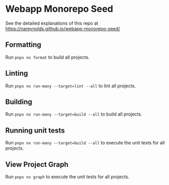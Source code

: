 # Webapp Monorepo Seed

See the detailed explanations of this repo at https://nareynolds.github.io/webapp-monorepo-seed/

## Formatting

Run `pnpx nx format` to build all projects.

## Linting

Run `pnpx nx run-many --target=lint --all` to lint all projects.

## Building

Run `pnpx nx run-many --target=build --all` to build all projects.

## Running unit tests

Run `pnpx nx run-many --target=build --all` to execute the unit tests for all projects.

## View Project Graph

Run `pnpx nx graph` to execute the unit tests for all projects.
